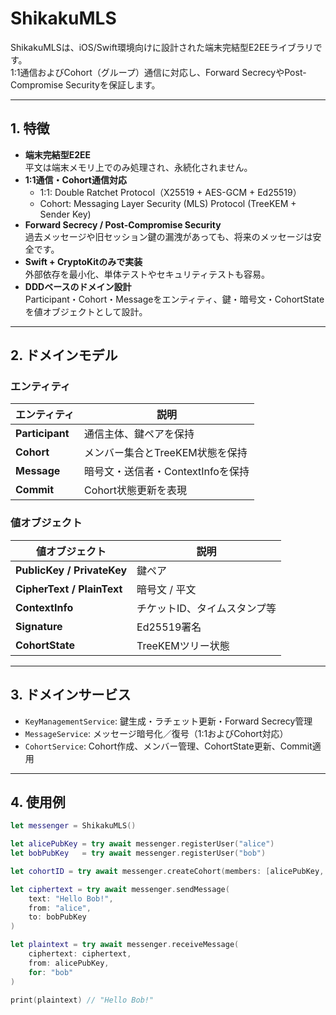 # ShikakuMLS

ShikakuMLSは、iOS/Swift環境向けに設計された端末完結型E2EEライブラリです。  
1:1通信およびCohort（グループ）通信に対応し、Forward SecrecyやPost-Compromise Securityを保証します。  

---

## 1. 特徴

- **端末完結型E2EE**  
  平文は端末メモリ上でのみ処理され、永続化されません。  
- **1:1通信・Cohort通信対応**  
  - 1:1: Double Ratchet Protocol（X25519 + AES-GCM + Ed25519）  
  - Cohort: Messaging Layer Security (MLS) Protocol (TreeKEM + Sender Key)  
- **Forward Secrecy / Post-Compromise Security**  
  過去メッセージや旧セッション鍵の漏洩があっても、将来のメッセージは安全です。  
- **Swift + CryptoKitのみで実装**  
  外部依存を最小化、単体テストやセキュリティテストも容易。  
- **DDDベースのドメイン設計**  
  Participant・Cohort・Messageをエンティティ、鍵・暗号文・CohortStateを値オブジェクトとして設計。

---

## 2. ドメインモデル

### エンティティ

| エンティティ | 説明 |
|--------------|------|
| **Participant** | 通信主体、鍵ペアを保持 |
| **Cohort** | メンバー集合とTreeKEM状態を保持 |
| **Message** | 暗号文・送信者・ContextInfoを保持 |
| **Commit** | Cohort状態更新を表現 |

### 値オブジェクト

| 値オブジェクト | 説明 |
|----------------|------|
| **PublicKey / PrivateKey** | 鍵ペア |
| **CipherText / PlainText** | 暗号文 / 平文 |
| **ContextInfo** | チケットID、タイムスタンプ等 |
| **Signature** | Ed25519署名 |
| **CohortState** | TreeKEMツリー状態 |

---

## 3. ドメインサービス

- `KeyManagementService`: 鍵生成・ラチェット更新・Forward Secrecy管理  
- `MessageService`: メッセージ暗号化／復号（1:1およびCohort対応）  
- `CohortService`: Cohort作成、メンバー管理、CohortState更新、Commit適用  

---

## 4. 使用例

```swift
let messenger = ShikakuMLS()

let alicePubKey = try await messenger.registerUser("alice")
let bobPubKey   = try await messenger.registerUser("bob")

let cohortID = try await messenger.createCohort(members: [alicePubKey, bobPubKey])

let ciphertext = try await messenger.sendMessage(
    text: "Hello Bob!",
    from: "alice",
    to: bobPubKey
)

let plaintext = try await messenger.receiveMessage(
    ciphertext: ciphertext,
    from: alicePubKey,
    for: "bob"
)

print(plaintext) // "Hello Bob!"

```
